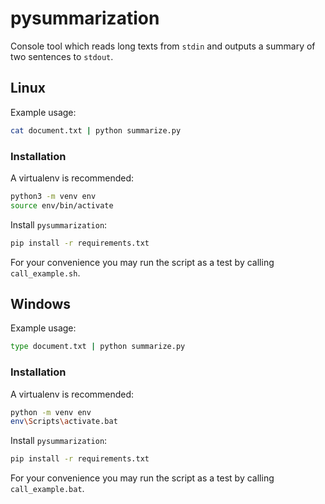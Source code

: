 # pysummarization
Console tool which reads long texts from `stdin` and outputs a summary of two sentences to `stdout`.
## Linux
Example usage:
```bash
cat document.txt | python summarize.py
```

### Installation

A virtualenv is recommended:

```bash
python3 -m venv env
source env/bin/activate
```

Install `pysummarization`:
```bash
pip install -r requirements.txt
```

For your convenience you may run the script as a test by calling `call_example.sh`.

## Windows

Example usage:
```bash
type document.txt | python summarize.py
```

### Installation

A virtualenv is recommended:

```bash
python -m venv env
env\Scripts\activate.bat
```

Install `pysummarization`:
```bash
pip install -r requirements.txt
```

For your convenience you may run the script as a test by calling `call_example.bat`.
